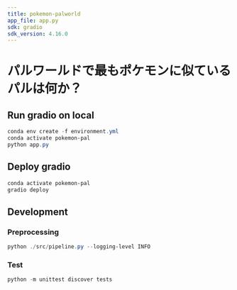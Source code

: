 ```yaml
---
title: pokemon-palworld
app_file: app.py
sdk: gradio
sdk_version: 4.16.0
---
```

# パルワールドで最もポケモンに似ているパルは何か？

## Run gradio on local

```powershell
conda env create -f environment.yml
conda activate pokemon-pal
python app.py
```

## Deploy gradio

```powershell
conda activate pokemon-pal
gradio deploy
```

## Development

### Preprocessing

```powershell
python ./src/pipeline.py --logging-level INFO
```


### Test
```powershell
python -m unittest discover tests
```
